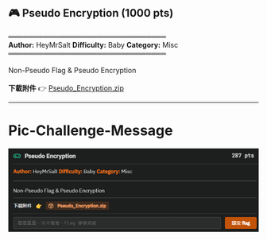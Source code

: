 ## 🎮 Pseudo Encryption (1000 pts)

════════════════════════════════\
**Author:** HeyMrSalt **Difficulty:** Baby **Category:** Misc\
════════════════════════════════\
\
Non-Pseudo Flag & Pseudo Encryption\
\
**下載附件** 👉 [Pseudo_Encryption.zip](https://github.com/HeyMrSalt/is1abCTF-2024-Challenges/raw/main/misc/Pseudo_Encryption/Pseudo_Encryption.zip)

---
# Pic-Challenge-Message
![Untitled](../../Appendix-img/Pseudo-Encrytion.png)

